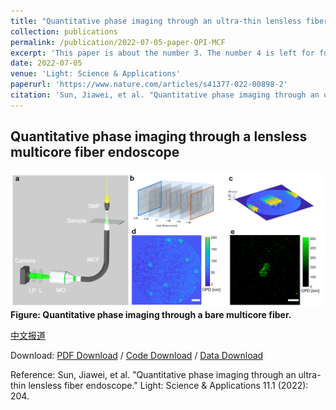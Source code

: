 ```yaml
---
title: "Quantitative phase imaging through an ultra-thin lensless fiber endoscope"
collection: publications
permalink: /publication/2022-07-05-paper-QPI-MCF
excerpt: 'This paper is about the number 3. The number 4 is left for future work.'
date: 2022-07-05
venue: 'Light: Science & Applications'
paperurl: 'https://www.nature.com/articles/s41377-022-00898-2'
citation: 'Sun, Jiawei, et al. "Quantitative phase imaging through an ultra-thin lensless fiber endoscope." Light: Science & Applications 11.1 (2022): 204.'
---
```

## Quantitative phase imaging through a lensless multicore fiber endoscope
![figure](/images/QPE_fig.png "Figure1. Quantitative phase imaging through a bare multicore fiber.")
**Figure: Quantitative phase imaging through a bare multicore fiber.** 

[中文报道](https://mp.weixin.qq.com/s/dogbhL4i6XlwF8FHITXWHQ)

Download: [PDF Download](https://www.nature.com/articles/s41377-022-00898-2.pdf) / [Code Download](https://github.com/Jiawei-sn/FAST) / [Data Download](https://cloudstore.zih.tu-dresden.de/index.php/s/yQq4FsWN6bFaZRQ)   

Reference: Sun, Jiawei, et al. "Quantitative phase imaging through an ultra-thin lensless fiber endoscope." Light: Science & Applications 11.1 (2022): 204.
